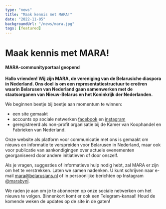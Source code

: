 ```yaml
---
type: "news"
title: "Maak kennis met MARA!"
date: "2022-11-05"
backgroundUrl: "/news/mara.jpg"
tags: [featured]
---
```


# Maak kennis met MARA!
#### MARA-communityportaal geopend

**Hallo vrienden! Wij zijn MARA, de vereniging van de Belarusiche diaspora in Nederland. Ons doel is om een representatiestructuur te creëren
waarin Belarusen van Nederland gaan samenwerken met de staatsorganen van Nieuw-Belarus en het Koninkrijk der Nederlanden.**

We beginnen beetje bij beetje aan momentum te winnen:
* een site gemaakt
* accounts op sociale netwerken [facebook](https://facebook.com/marabynl) en [instagram](https://www.instagram.com/marabynl/)
* geregistreerd als non-profit organisatie bij de Kamer van Koophandel en Fabrieken van Nederland.

Onze website als platform voor communicatie met ons is gemaakt om nieuws en informatie te verspreiden voor Belarusen in Nederland, maar ook voor
publicatie van aankondigingen over actuele evenementen georganiseerd door andere initiatieven of door onszelf.

Als je vragen, suggesties of informatieve hulp nodig hebt, zal MARA er zijn om het te verstrekken.
Laten we samen nadenken. U kunt schrijven naar e-mail [mara@belarusians.nl](mailto:mara@belarusians.nl) of in persoonlijke berichten op Instagram [@marabynl](https://www.instagram.com/marabynl/).

We raden je aan om je te abonneren op onze sociale netwerken om het nieuws te volgen. Binnenkort komt er ook een Telegram-kanaal! Houd de komende weken de updates op de site in de gaten!
